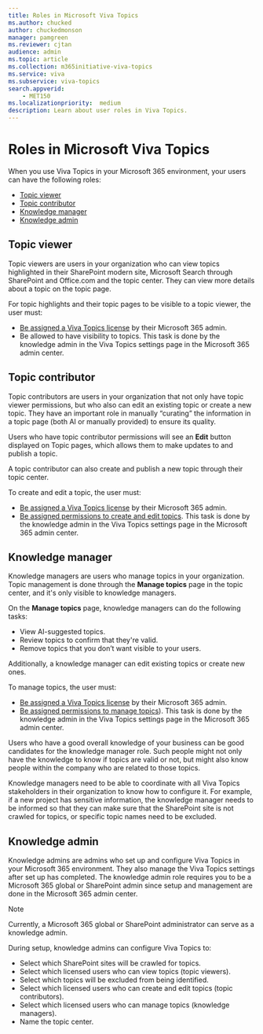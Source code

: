 ```yaml
---
title: Roles in Microsoft Viva Topics
ms.author: chucked
author: chuckedmonson
manager: pamgreen
ms.reviewer: cjtan
audience: admin
ms.topic: article
ms.collection: m365initiative-viva-topics
ms.service: viva 
ms.subservice: viva-topics 
search.appverid:
    - MET150  
ms.localizationpriority:  medium
description: Learn about user roles in Viva Topics.
---
```


# Roles in Microsoft Viva Topics

When you use Viva Topics in your Microsoft 365 environment, your users can have the following roles:

- [Topic viewer](#topic-viewer)
- [Topic contributor](#topic-contributor)
- [Knowledge manager](#knowledge-manager)
- [Knowledge admin](#knowledge-admin)

## Topic viewer

Topic viewers are users in your organization who can view topics highlighted in their SharePoint modern site, Microsoft Search through SharePoint and Office.com and the topic center. They can view more details about a topic on the topic page. 

For topic highlights and their topic pages to be visible to a topic viewer, the user must:

- [Be assigned a Viva Topics license](./set-up-topic-experiences.md#assign-licenses) by their Microsoft 365 admin.
- Be allowed to have visibility to topics. This task is done by the knowledge admin in the Viva Topics settings page in the Microsoft 365 admin center.

## Topic contributor

Topic contributors are users in your organization that not only have topic viewer permissions, but who also can edit an existing topic or create a new topic. They have an important role in manually “curating” the information in a topic page (both AI or manually provided) to ensure its quality.

Users who have topic contributor permissions will see an **Edit** button displayed on Topic pages, which allows them to make updates to and publish a topic.

A topic contributor can also create and publish a new topic through their topic center.

To create and edit a topic, the user must:

- [Be assigned a Viva Topics license](./set-up-topic-experiences.md#assign-licenses) by their Microsoft 365 admin.
- [Be assigned permissions to create and edit topics](./topic-experiences-user-permissions.md). This task is done by the knowledge admin in the Viva Topics settings page in the Microsoft 365 admin center.

## Knowledge manager

Knowledge managers are users who manage topics in your organization.  Topic management is done through the **Manage topics** page in the topic center, and it's only visible to knowledge managers.

On the **Manage topics** page, knowledge managers can do the following tasks:

- View AI-suggested topics.
- Review topics to confirm that they're valid.
- Remove topics that you don’t want visible to your users.

Additionally, a knowledge manager can edit existing topics or create new ones.

To manage topics, the user must:

- [Be assigned a Viva Topics license](./set-up-topic-experiences.md#assign-licenses) by their Microsoft 365 admin.
- [Be assigned permissions to manage topics](./topic-experiences-user-permissions.md)). This task is done by the knowledge admin in the Viva Topics settings page in the Microsoft 365 admin center.

Users who have a good overall knowledge of your business can be good candidates for the knowledge manager role. Such people might not only have the knowledge to know if topics are valid or not, but might also know people within the company who are related to those topics.

Knowledge managers need to be able to coordinate with all Viva Topics stakeholders in their organization to know how to configure it. For example, if a new project has sensitive information, the knowledge manager needs to be informed so that they can make sure that the SharePoint site is not crawled for topics, or specific topic names need to be excluded.

## Knowledge admin

Knowledge admins are admins who set up and configure Viva Topics in your Microsoft 365 environment. They also manage the Viva Topics settings after set up has completed. The knowledge admin role requires you to be a Microsoft 365 global or SharePoint admin since setup and management are done in the Microsoft 365 admin center.

> [!NOTE] 
> Currently, a Microsoft 365 global or SharePoint administrator can serve as a
knowledge admin.

During setup, knowledge admins can configure Viva Topics to:

- Select which SharePoint sites will be crawled for topics.
- Select which licensed users who can view topics (topic viewers).
- Select which topics will be excluded from being identified.
- Select which licensed users who can create and edit topics (topic contributors).
- Select which licensed users who can manage topics (knowledge managers).
- Name the topic center.


